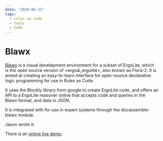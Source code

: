 ```yaml
---
date: "2020-06-23"
tags:
  - rules as code
  - tools
  - todo
---
```


# Blawx

[Blawx](https://www.blawx.com) is a visual develepment environment for a subset of
ErgoLite, which is the open source
version of <ergoai_ergolite>, also known as Flora-2. It is aimed at creating an
easy-to-learn interface for open-source declarative logic programming for use in
Rules as Code.

It uses the Blockly library from google to create ErgoLite code, and offers an API
to a ErgoLite reasoner online that accepts code and queries in the Blawx format,
and data in JSON.

It is integrated with <docassemble> for use in expert systems through the
docassemble-blawx module.

Jason wrote it.

There is an [online live demo](http://app.blawx.com/blawx.html).
